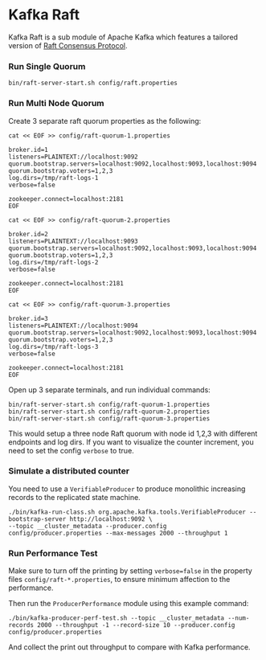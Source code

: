 Kafka Raft
=================
Kafka Raft is a sub module of Apache Kafka which features a tailored version of
[Raft Consensus Protocol](https://www.usenix.org/system/files/conference/atc14/atc14-paper-ongaro.pdf).
<p>

### Run Single Quorum ###
    bin/raft-server-start.sh config/raft.properties

### Run Multi Node Quorum ###
Create 3 separate raft quorum properties as the following:

`cat << EOF >> config/raft-quorum-1.properties`
    
    broker.id=1
    listeners=PLAINTEXT://localhost:9092
    quorum.bootstrap.servers=localhost:9092,localhost:9093,localhost:9094
    quorum.bootstrap.voters=1,2,3
    log.dirs=/tmp/raft-logs-1
    verbose=false
    
    zookeeper.connect=localhost:2181
    EOF

`cat << EOF >> config/raft-quorum-2.properties`
    
    broker.id=2
    listeners=PLAINTEXT://localhost:9093
    quorum.bootstrap.servers=localhost:9092,localhost:9093,localhost:9094
    quorum.bootstrap.voters=1,2,3
    log.dirs=/tmp/raft-logs-2
    verbose=false
    
    zookeeper.connect=localhost:2181
    EOF
    
`cat << EOF >> config/raft-quorum-3.properties`
    
    broker.id=3
    listeners=PLAINTEXT://localhost:9094
    quorum.bootstrap.servers=localhost:9092,localhost:9093,localhost:9094
    quorum.bootstrap.voters=1,2,3
    log.dirs=/tmp/raft-logs-3
    verbose=false
    
    zookeeper.connect=localhost:2181
    EOF
 
Open up 3 separate terminals, and run individual commands:

    bin/raft-server-start.sh config/raft-quorum-1.properties
    bin/raft-server-start.sh config/raft-quorum-2.properties
    bin/raft-server-start.sh config/raft-quorum-3.properties
    
This would setup a three node Raft quorum with node id 1,2,3 with different endpoints and log dirs. 
If you want to visualize the counter increment, you need to set the config 
`verbose` to true.

### Simulate a distributed counter ###
You need to use a `VerifiableProducer` to produce monolithic increasing records to the replicated state machine.

    ./bin/kafka-run-class.sh org.apache.kafka.tools.VerifiableProducer --bootstrap-server http://localhost:9092 \
    --topic __cluster_metadata --producer.config config/producer.properties --max-messages 2000 --throughput 1
### Run Performance Test ###
Make sure to turn off the printing by setting `verbose=false` in the property 
files `config/raft-*.properties`, to ensure minimum affection to the performance.

Then run the `ProducerPerformance` module using this example command:

    ./bin/kafka-producer-perf-test.sh --topic __cluster_metadata --num-records 2000 --throughput -1 --record-size 10 --producer.config config/producer.properties 

And collect the print out throughput to compare with Kafka performance.
